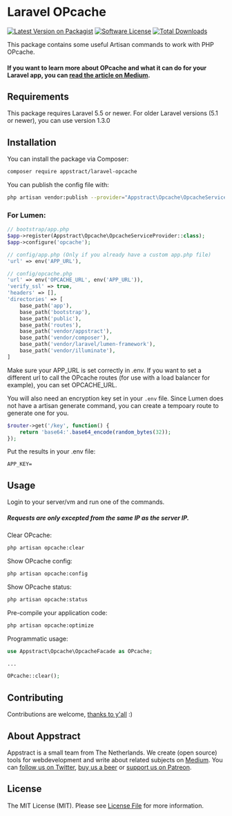 # Laravel OPcache

[![Latest Version on Packagist](https://img.shields.io/packagist/v/appstract/laravel-opcache.svg?style=flat-square)](https://packagist.org/packages/appstract/laravel-opcache)
[![Software License](https://img.shields.io/badge/license-MIT-brightgreen.svg?style=flat-square)](LICENSE.md)
[![Total Downloads](https://img.shields.io/packagist/dt/appstract/laravel-opcache.svg?style=flat-square)](https://packagist.org/packages/appstract/laravel-opcache)

This package contains some useful Artisan commands to work with PHP OPcache.

#### If you want to learn more about OPcache and what it can do for your Laravel app, you can [read the article on Medium](https://medium.com/appstract/make-your-laravel-app-fly-with-php-opcache-9948db2a5f93#.bjrpj4h1c).

## Requirements
This package requires Laravel 5.5 or newer. For older Laravel versions (5.1 or newer), you can use version 1.3.0

## Installation

You can install the package via Composer:

``` bash
composer require appstract/laravel-opcache
```

You can publish the config file with:

```bash
php artisan vendor:publish --provider="Appstract\Opcache\OpcacheServiceProvider" --tag="config"
```

### For Lumen:
```php
// bootstrap/app.php
$app->register(Appstract\Opcache\OpcacheServiceProvider::class);
$app->configure('opcache');

// config/app.php (Only if you already have a custom app.php file)
'url' => env('APP_URL'),

// config/opcache.php
'url' => env('OPCACHE_URL', env('APP_URL')),
'verify_ssl' => true,
'headers' => [],
'directories' => [
    base_path('app'),
    base_path('bootstrap'),
    base_path('public'),
    base_path('routes'),
    base_path('vendor/appstract'),
    base_path('vendor/composer'),
    base_path('vendor/laravel/lumen-framework'),
    base_path('vendor/illuminate'),
]
```
Make sure your APP_URL is set correctly in .env.
If you want to set a different url to call the OPcache routes (for use with a load balancer for example),
you can set OPCACHE_URL.

You will also need an encryption key set in your `.env` file. Since Lumen does not have a artisan generate command, you can create a tempoary route to generate one for you.

```php
$router->get('/key', function() {
    return 'base64:'.base64_encode(random_bytes(32));  
});
```

Put the results in your .env file:
```
APP_KEY=
```

## Usage
Login to your server/vm and run one of the commands.
##### Requests are only excepted from the same IP as the server IP.

Clear OPcache:
``` bash
php artisan opcache:clear
```

Show OPcache config:
``` bash
php artisan opcache:config
```

Show OPcache status:
``` bash
php artisan opcache:status
```

Pre-compile your application code:
``` bash
php artisan opcache:optimize
```

Programmatic usage:

```php
use Appstract\Opcache\OpcacheFacade as OPcache;

...

OPcache::clear();
```

## Contributing

Contributions are welcome, [thanks to y'all](https://github.com/appstract/laravel-opcache/graphs/contributors) :)

## About Appstract

Appstract is a small team from The Netherlands. We create (open source) tools for webdevelopment and write about related subjects on [Medium](https://medium.com/appstract). You can [follow us on Twitter](https://twitter.com/teamappstract), [buy us a beer](https://www.paypal.me/teamappstract/10) or [support us on Patreon](https://www.patreon.com/appstract).

## License

The MIT License (MIT). Please see [License File](LICENSE.md) for more information.
